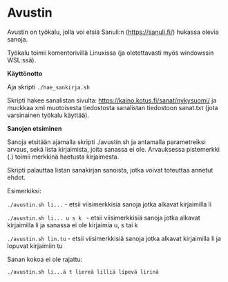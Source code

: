 # Avustin

Avustin on työkalu, jolla voi etsiä Sanuli:n (https://sanuli.fi/) hukassa olevia sanoja.

Työkalu toimii komentorivillä Linuxissa (ja oletettavasti myös windowssin WSL:ssä).

**Käyttönotto**

Aja skripti `./hae_sankirja.sh`

Skripti hakee sanalistan sivulta: https://kaino.kotus.fi/sanat/nykysuomi/
ja muokkaa xml muotoisesta tiedostosta sanalistan tiedostoon sanat.txt (jota varsinainen työkalu käyttää).

**Sanojen etsiminen** 
 
Sanoja etsitään ajamalla skripti ./avustin.sh  ja antamalla parametreiksi arvaus, sekä lista kirjaimista, joita sanassa ei ole. Arvauksessa pistemerkki (.) toimii merkkinä haetusta kirjaimesta.

Skripti palauttaa listan sanakirjan sanoista, jotka voivat toteuttaa annetut ehdot.


Esimerkiksi:

`./avustin.sh li...`    - etsii viisimerkkisia sanoja jotka alkavat kirjaimilla li

`./avustin.sh li... u s k `  - etsii viisimerkkisiä sanoja jotka alkavat kirjaimilla li ja sanassa ei ole kirjaimia u, s tai k

`./avustin.sh lin.tu`        - etsii viisimerkkisiä sanoja jotka alkavat kirjaimilla li ja lopuvat kirjaimiin tu


Sanan kokoa ei ole rajattu:

`./avustin.sh li...ä t
liereä
lilliä
lipevä
lirinä`


